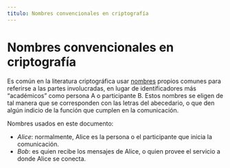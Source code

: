 ```yaml
---
titulo: Nombres convencionales en criptografía
---
```


Nombres convencionales en criptografía
======================================

Es común en la literatura criptográfica usar [nombres] propios comunes para referirse a las partes involucradas, en lugar de
identificadores más “académicos” como persona A o participante B. Estos nombres se eligen de tal manera que se corresponden con
las letras del abecedario, o que den algún indicio de la función que cumplen en la comunicación.

Nombres usados en este documento:

* *Alice*: normalmente, Alice es la persona o el participante que inicia la comunicación.
* *Bob*: es quien recibe los mensajes de Alice, o quien provee el servicio a donde Alice se conecta.

[nombres]: http://es.wikipedia.org/wiki/Alice_y_Bob
